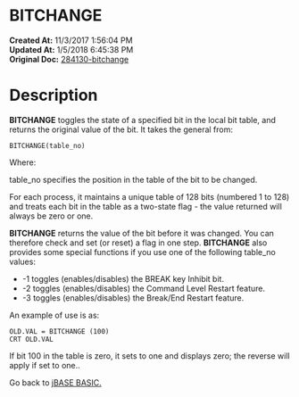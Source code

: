 # BITCHANGE

**Created At:** 11/3/2017 1:56:04 PM  
**Updated At:** 1/5/2018 6:45:38 PM  
**Original Doc:** [284130-bitchange](https://docs.jbase.com/36868-jbase-basic/284130-bitchange)  


# Description 

**BITCHANGE** toggles the state of a specified bit in the local bit table, and returns the original value of the bit. It takes the general from:

```
BITCHANGE(table_no)
```

Where:

table\_no specifies the position in the table of the bit to be changed.

For each process, it maintains a unique table of 128 bits (numbered 1 to 128) and treats each bit in the table as a two-state flag - the value returned will always be zero or one.

**BITCHANGE** returns the value of the bit before it was changed. You can therefore check and set (or reset) a flag in one step.
**BITCHANGE** also provides some special functions if you use one of the following table\_no values:

- -1 toggles (enables/disables) the BREAK key Inhibit bit.
- -2 toggles (enables/disables) the Command Level Restart feature.
- -3 toggles (enables/disables) the Break/End Restart feature.


An example of use is as:

```
OLD.VAL = BITCHANGE (100)
CRT OLD.VAL
```

If bit 100 in the table is zero, it sets to one and displays zero; the reverse will apply if set to one..



Go back to [jBASE BASIC.](./../jbase-basic-programmers-reference-guide)
